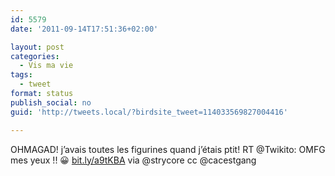 ```yaml
---
id: 5579
date: '2011-09-14T17:51:36+02:00'

layout: post
categories:
  - Vis ma vie
tags:
  - tweet
format: status
publish_social: no
guid: 'http://tweets.local/?birdsite_tweet=114033569827004416'

---
```


OHMAGAD! j’avais toutes les figurines quand j’étais ptit! RT @Twikito: OMFG mes yeux !! 😀 [bit.ly/a9tKBA](http://bit.ly/a9tKBA) via @strycore cc @cacestgang